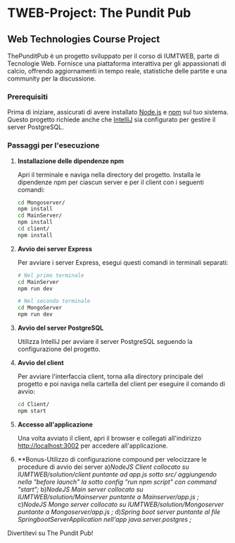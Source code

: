 # TWEB-Project: The Pundit Pub

## Web Technologies Course Project

ThePunditPub è un progetto sviluppato per il corso di IUMTWEB, parte di Tecnologie Web. Fornisce una piattaforma interattiva per gli appassionati di calcio, offrendo aggiornamenti in tempo reale, statistiche delle partite e una community per la discussione.

### Prerequisiti

Prima di iniziare, assicurati di avere installato [Node.js](https://nodejs.org/) e [npm](https://www.npmjs.com/) sul tuo sistema. Questo progetto richiede anche che [IntelliJ](https://www.jetbrains.com/idea/download/) sia configurato per gestire il server PostgreSQL.

### Passaggi per l'esecuzione

1. **Installazione delle dipendenze npm**

   Apri il terminale e naviga nella directory del progetto. Installa le dipendenze npm per ciascun server e per il client con i seguenti comandi:

   ```sh
   cd Mongoserver/
   npm install
   cd MainServer/
   npm install
   cd client/
   npm install
   ```

2. **Avvio dei server Express**

   Per avviare i server Express, esegui questi comandi in terminali separati:

   ```sh
   # Nel primo terminale
   cd MainServer
   npm run dev

   # Nel secondo terminale
   cd MongoServer
   npm run dev
   ```

3. **Avvio del server PostgreSQL**

   Utilizza IntelliJ per avviare il server PostgreSQL seguendo la configurazione del progetto.

4. **Avvio del client**

   Per avviare l'interfaccia client, torna alla directory principale del progetto e poi naviga nella cartella del client per eseguire il comando di avvio:

   ```sh
   cd Client/
   npm start
   ```
5. **Accesso all'applicazione**

   Una volta avviato il client, apri il browser e collegati all'indirizzo [http://localhost:3002](http://localhost:3002) per accedere all'applicazione.

6. **Bonus-Utilizzo di configurazione compound per velocizzare le procedure di avvio dei server
    a)_NodeJS Client collocato su IUMTWEB/solution/client puntante ad app.js sotto src/ aggiungendo nella "before launch" la sotto config "run npm script" con command "start";_
    b)_NodeJS Main server collocato su IUMTWEB/solution/Mainserver puntante a Mainserver/app.js ;_
    c)_NodeJS Mongo server collocato su IUMTWEB/solution/Mongoserver puntante a Mongoserver/app.js ;_
    d)_Spring boot server puntante al file SpringbootServerApplication nell'app java.server.postgres ;_

Divertitevi su The Pundit Pub!



   
